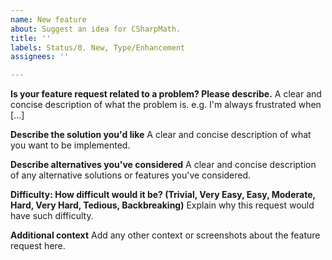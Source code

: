 ```yaml
---
name: New feature
about: Suggest an idea for CSharpMath.
title: ''
labels: Status/0. New, Type/Enhancement
assignees: ''

---
```


**Is your feature request related to a problem? Please describe.**
A clear and concise description of what the problem is. e.g. I'm always frustrated when [...]

**Describe the solution you'd like**
A clear and concise description of what you want to be implemented.

**Describe alternatives you've considered**
A clear and concise description of any alternative solutions or features you've considered.

**Difficulty: How difficult would it be? (Trivial, Very Easy, Easy, Moderate, Hard, Very Hard, Tedious, Backbreaking)**
Explain why this request would have such difficulty.

**Additional context**
Add any other context or screenshots about the feature request here.
